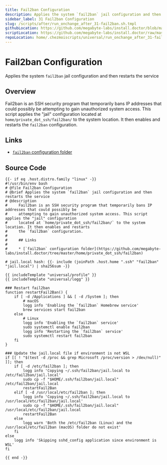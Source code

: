 ```yaml
---
title: Fail2ban Configuration
description: Applies the system `fail2ban` jail configuration and then restarts the service
sidebar_label: 31 Fail2ban Configuration
slug: /scripts/after/run_onchange_after_31-fail2ban.sh.tmpl
githubLocation: https://github.com/megabyte-labs/install.doctor/blob/master/home/.chezmoiscripts/universal/run_onchange_after_31-fail2ban.sh.tmpl
scriptLocation: https://github.com/megabyte-labs/install.doctor/raw/master/home/.chezmoiscripts/universal/run_onchange_after_31-fail2ban.sh.tmpl
repoLocation: home/.chezmoiscripts/universal/run_onchange_after_31-fail2ban.sh.tmpl
---
```

# Fail2ban Configuration

Applies the system `fail2ban` jail configuration and then restarts the service

## Overview

Fail2ban is an SSH security program that temporarily bans IP addresses that could possibly be
attempting to gain unauthorized system access. This script applies the "jail" configuration
located at `home/private_dot_ssh/fail2ban/` to the system location. It then enables and restarts
the `fail2ban` configuration.

## Links

* [`fail2ban` configuration folder](https://github.com/megabyte-labs/install.doctor/tree/master/home/private_dot_ssh/fail2ban)



## Source Code

```
{{- if eq .host.distro.family "linux" -}}
#!/usr/bin/env bash
# @file Fail2ban Configuration
# @brief Applies the system `fail2ban` jail configuration and then restarts the service
# @description
#     Fail2ban is an SSH security program that temporarily bans IP addresses that could possibly be
#     attempting to gain unauthorized system access. This script applies the "jail" configuration
#     located at `home/private_dot_ssh/fail2ban/` to the system location. It then enables and restarts
#     the `fail2ban` configuration.
#
#     ## Links
#
#     * [`fail2ban` configuration folder](https://github.com/megabyte-labs/install.doctor/tree/master/home/private_dot_ssh/fail2ban)

# jail.local hash: {{- include (joinPath .host.home ".ssh" "fail2ban" "jail.local") | sha256sum -}}

{{ includeTemplate "universal/profile" }}
{{ includeTemplate "universal/logg" }}

### Restart fail2ban
function restartFail2Ban() {
    if [ -d /Applications ] && [ -d /System ]; then
        # macOS
        logg info 'Enabling the `fail2ban` Homebrew service'
        brew services start fail2ban
    else
        # Linux
        logg info 'Enabling the `fail2ban` service'
        sudo systemctl enable fail2ban
        logg info 'Restarting the `fail2ban` service'
        sudo systemctl restart fail2ban
    fi
}

### Update the jail.local file if environment is not WSL
if [[ ! "$(test -d /proc && grep Microsoft /proc/version > /dev/null)" ]]; then
    if [ -d /etc/fail2ban ]; then
        logg info 'Copying ~/.ssh/fail2ban/jail.local to /etc/fail2ban/jail.local'
        sudo cp -f "$HOME/.ssh/fail2ban/jail.local" /etc/fail2ban/jail.local
        restartFail2Ban
    elif [ -d /usr/local/etc/fail2ban ]; then
        logg info 'Copying ~/.ssh/fail2ban/jail.local to /usr/local/etc/fail2ban/jail.local'
        sudo cp -f "$HOME/.ssh/fail2ban/jail.local" /usr/local/etc/fail2ban/jail.local
        restartFail2Ban
    else
        logg warn 'Both the /etc/fail2ban (Linux) and the /usr/local/etc/fail2ban (macOS) folder do not exist'
    fi
else
    logg info 'Skipping sshd_config application since environment is WSL'
fi

{{ end -}}
```
